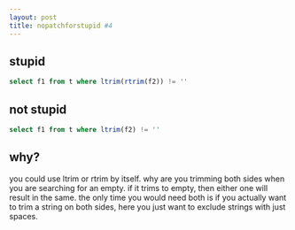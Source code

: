 ```yaml
---
layout: post
title: nopatchforstupid #4
---
```


## stupid

``` SQL
select f1 from t where ltrim(rtrim(f2)) != ''
```

## not stupid

``` SQL
select f1 from t where ltrim(f2) != ''
```

## why?

you could use ltrim or rtrim by itself. why are you trimming both sides when you are searching for an empty. if it trims to empty, then either one will result in the same. the only time you would need both is if you actually want to trim a string on both sides, here you just want to exclude strings with just spaces.
